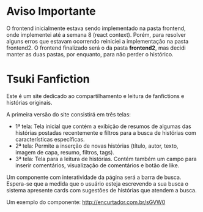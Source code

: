 # Aviso Importante
O frontend inicialmente estava sendo implementado na pasta frontend, onde implementei até a semana 8 (react context). Porém, para resolver alguns erros que estavam ocorrendo reiniciei a implementação na pasta frontend2. O frontend finalizado será o da pasta **frontend2**, mas decidi manter as duas pastas, por enquanto, para não perder o histórico.

# Tsuki Fanfiction
Este é um site dedicado ao compartilhamento e leitura de fanfictions e histórias originais.

A primeira versão do site consistirá em três telas:

* 1ª tela: Tela inicial que contém a exibição de resumos de algumas das histórias postadas recentemente e filtros para a busca de histórias com características específicas.
* 2ª tela: Permite a inserção de novas histórias (título, autor, texto, imagem de capa, resumo, filtros, tags).
* 3ª tela: Tela para a leitura de histórias. Contém também um campo para inserir comentários, visualização de comentários e botão de like.

Um componente com interatividade da página será a barra de busca.
Espera-se que a medida que o usuário esteja escrevendo a sua busca o sistema apresente cards com sugestões de histórias que atendem a busca.

Um exemplo do componente: http://encurtador.com.br/sGVW0

